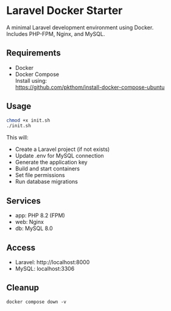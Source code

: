 # Laravel Docker Starter

A minimal Laravel development environment using Docker.  
Includes PHP-FPM, Nginx, and MySQL.

## Requirements

- Docker
- Docker Compose  
  Install using:  
  https://github.com/pkthom/install-docker-compose-ubuntu

## Usage

```bash
chmod +x init.sh
./init.sh
```

This will:
- Create a Laravel project (if not exists)
- Update .env for MySQL connection
- Generate the application key
- Build and start containers
- Set file permissions
- Run database migrations

## Services
- app: PHP 8.2 (FPM)
- web: Nginx
- db: MySQL 8.0

## Access
- Laravel: http://localhost:8000
- MySQL: localhost:3306

## Cleanup
```
docker compose down -v
```
